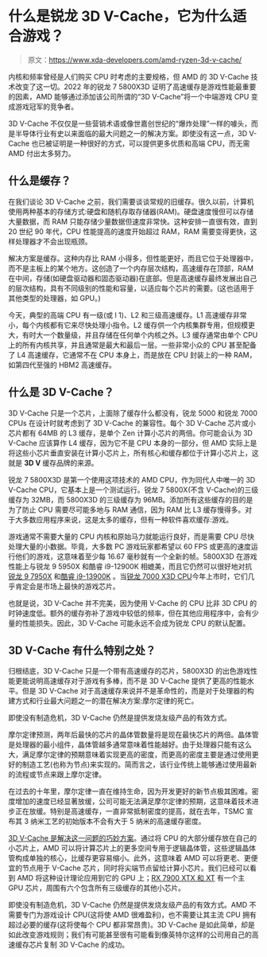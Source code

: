 # 什么是锐龙 3D V-Cache，它为什么适合游戏？

> 原文：<https://www.xda-developers.com/amd-ryzen-3d-v-cache/>

内核和频率曾经是人们购买 CPU 时考虑的主要规格，但 AMD 的 3D V-Cache 技术改变了这一切。2022 年的锐龙 7 5800X3D 证明了高速缓存是游戏性能最重要的因素，AMD 能够通过添加该公司所谓的“3D V-Cache”将一个中端游戏 CPU 变成游戏冠军的竞争者。

3D V-Cache 不仅仅是一些营销术语或像世嘉创世纪的“爆炸处理”一样的噱头，而是半导体行业有史以来面临的最大问题之一的解决方案。即使没有这一点，3D V-Cache 也已被证明是一种很好的方式，可以提供更多优质和高端 CPU，而无需 AMD 付出太多努力。

## 什么是缓存？

在我们谈论 3D V-Cache 之前，我们需要谈谈常规的旧缓存。很久以前，计算机使用两种基本的存储方式:硬盘和随机存取存储器(RAM)。硬盘速度慢但可以存储大量数据，而 RAM 只能存储少量数据但速度非常快。这种安排一直很有效，直到 20 世纪 90 年代，CPU 性能提高的速度开始超过 RAM，RAM 需要变得更快，这样处理器才不会出现瓶颈。

解决方案是缓存。这种内存比 RAM 小得多，但性能更好，而且它位于处理器中，而不是主板上的某个地方。这创造了一个内存层次结构，高速缓存在顶部，RAM 在中间，存储(如硬盘驱动器和固态驱动器)在底部。但是高速缓存最终发展出自己的层次结构，具有不同级别的性能和容量，以适应每个芯片的需要。(这也适用于其他类型的处理器，如 GPU。)

今天，典型的高端 CPU 有一级(或 l 1)、L2 和三级高速缓存。L1 高速缓存非常小，每个内核都有它来尽快处理小指令。L2 缓存供一个内核集群专用，但规模更大，有时大一个数量级，并且存储在任何单个内核之外。L3 缓存通常由单个 CPU 上的所有内核共享，并且通常是最大和最后一层。一些非常小众的 CPU 甚至配备了 L4 高速缓存，它通常不在 CPU 本身上，而是放在 CPU 封装上的一种 RAM，如第四代至强的 HBM2 高速缓存。

## 什么是 3D V-Cache？

3D V-Cache 只是一个芯片，上面除了缓存什么都没有，锐龙 5000 和锐龙 7000 CPUs 在设计时就考虑到了 3D V-Cache 的兼容性。每个 3D V-Cache 芯片或小芯片都有 64MB 的 L3 缓存，是单个 Zen 计算小芯片的两倍。你可能会认为 3D V-Cache 应该算作 L4 缓存，因为它不是 CPU 本身的一部分，但 AMD 实际上是将这些小芯片垂直安装在计算小芯片上，所有核心和缓存都位于计算小芯片上，这就是 **3D V** 缓存品牌的来源。

锐龙 7 5800X3D 是第一个使用这项技术的 AMD CPU，作为同代人中唯一的 3D V-Cache CPU，它基本上是一个测试运行。锐龙 7 5800X(不含 V-Cache)的三级缓存为 32MB，而 5800X3D 的三级缓存为 96MB。添加所有这些缓存的目的是为了防止 CPU 需要尽可能多地与 RAM 通信，因为 RAM 比 L3 缓存慢得多。对于大多数应用程序来说，这是太多的缓存，但有一种软件喜欢缓存:游戏。

游戏通常不需要大量的 CPU 内核和原始马力就能运行良好，而是需要 CPU 尽快处理大量的小数据。毕竟，大多数 PC 游戏玩家都希望以 60 FPS 或更高的速度运行他们的游戏，这意味着至少每 16.67 毫秒就有一个全新的帧。5800X3D 在游戏性能上与锐龙 9 5950X 和酷睿 i9-12900K 相媲美，而且它仍然可以很好地对抗[锐龙 9 7950X](https://www.xda-developers.com/amd-ryzen-7900x-7950x-review/) 和[酷睿 i9-13900K](https://www.xda-developers.com/intel-core-i9-13900k-review/) 。当[锐龙 7000 X3D CPU](http://www.xda-developers.com/amd-ryzen-7000x3d-february-launch-449/)今年上市时，它们几乎肯定会是市场上最快的游戏芯片。

也就是说，3D V-Cache 并不完美，因为使用 V-Cache 的 CPU 比非 3D CPU 的时钟速度低。额外的缓存弥补了游戏中较低的频率，但在其他应用程序中，会有少量的性能损失。因此，3D V-Cache 可能永远不会成为锐龙 CPU 的默认配置。

## 3D V-Cache 有什么特别之处？

归根结底，3D V-Cache 只是一个带有高速缓存的芯片，5800X3D 的出色游戏性能更能说明高速缓存对于游戏有多棒，而不是 3D V-Cache 提供了更高的性能水平。但是 3D V-Cache 对于高速缓存来说并不是革命性的，而是对于处理器的构建方式和行业最大问题之一的潜在解决方案:摩尔定律的死亡。

即使没有制造危机，3D V-Cache 仍然是提供发烧友级产品的有效方式。

摩尔定律预测，两年后最快的芯片的晶体管数量将是现在最快芯片的两倍。晶体管是处理器的最小组件，晶体管越多通常意味着性能越好。由于处理器只能有这么大，满足摩尔定律的预期意味着实现更高的密度，而更高的密度主要是通过使用更好的制造工艺(也称为节点)来实现的。简而言之，该行业传统上能够通过使用最新的流程或节点来跟上摩尔定律。

在过去的十年里，摩尔定律一直在维持生命，因为开发更好的新节点极其困难。密度增加的速度已经显著放缓，公司可能无法满足摩尔定律的预期，这意味着技术进步正在放缓。特别是高速缓存，一直非常抵制密度的提高，就在去年，TSMC 宣布其 3 纳米工艺的初始版本不会有大于 5 纳米的高速缓存密度。

[3D V-Cache 是解决这一问题的巧妙方案](https://www.xda-developers.com/how-death-sram-affect-future-pc/)。通过将 CPU 的大部分缓存放在自己的小芯片上，AMD 可以将计算芯片上的更多空间专用于逻辑晶体管，这些逻辑晶体管构成单独的核心，比缓存更容易缩小。此外，这意味着 AMD 可以将更老、更便宜的节点用于 V-Cache 芯片，同时将尖端节点留给计算小芯片。我们已经可以看到 AMD 将这种设计理论应用到它的 GPU 上；[RX 7900 XTX 和 XT](https://www.xda-developers.com/amd-radeon-rx-7900-xt-review/) 有一个主 GPU 芯片，周围有六个包含所有三级缓存的其他小芯片。

即使没有制造危机，3D V-Cache 仍然是提供发烧友级产品的有效方式。AMD 不需要专门为游戏设计 CPU(这将使 AMD 很难盈利)，也不需要让其主流 CPU 拥有超过必要的缓存(这将使每个 CPU 都非常昂贵)。3D V-Cache 是如此简单，却是如此改变游戏规则；我们有可能甚至很有可能看到像英特尔这样的公司用自己的高速缓存芯片复制 3D V-Cache 的成功。